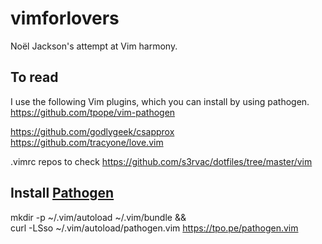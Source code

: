 # vimforlovers
Noël Jackson's attempt at Vim harmony.

## To read
I use the following Vim plugins, which you can install by using pathogen.
https://github.com/tpope/vim-pathogen

https://github.com/godlygeek/csapprox
https://github.com/tracyone/love.vim


.vimrc repos to check
https://github.com/s3rvac/dotfiles/tree/master/vim

## Install [Pathogen](https://github.com/tpope/vim-pathogen)

mkdir -p ~/.vim/autoload ~/.vim/bundle && \
curl -LSso ~/.vim/autoload/pathogen.vim https://tpo.pe/pathogen.vim
